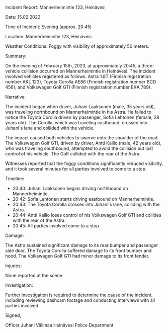 Incident Report: Mannerheimintie 123, Heinävesi

Date: 15.02.2023

Time of Incident: Evening (approx. 20:45)

Location: Mannerheimintie 123, Heinävesi

Weather Conditions: Foggy with visibility of approximately 50 meters.

Summary:

On the evening of February 15th, 2023, at approximately 20:45, a three-vehicle collision occurred on Mannerheimintie in Heinävesi. The incident involved vehicles registered as follows: Astra 1.8T (Finnish registration number AKL 123), Toyota Corolla AE86 (Finnish registration number BCD 456), and Volkswagen Golf GTI (Finnish registration number EKA 789).

Narrative:

The incident began when driver, Juhani Laaksonen (male, 35 years old), was traveling northbound on Mannerheimintie in his Astra. He failed to notice the Toyota Corolla driven by passenger, Sofia Lehtonen (female, 28 years old). The Corolla, which was traveling eastbound, crossed into Juhani's lane and collided with the vehicle.

The impact caused both vehicles to swerve onto the shoulder of the road. The Volkswagen Golf GTI, driven by driver, Antti Kallio (male, 42 years old), who was traveling southbound, attempted to avoid the collision but lost control of his vehicle. The Golf collided with the rear of the Astra.

Witnesses reported that the foggy conditions significantly reduced visibility, and it took several minutes for all parties involved to come to a stop.

Timeline:

- 20:40: Juhani Laaksonen begins driving northbound on Mannerheimintie.
- 20:42: Sofia Lehtonen starts driving eastbound on Mannerheimintie.
- 20:43: The Toyota Corolla crosses into Juhani's lane, colliding with the Astra.
- 20:44: Antti Kallio loses control of his Volkswagen Golf GTI and collides with the rear of the Astra.
- 20:45: All parties involved come to a stop.

Damage:

The Astra sustained significant damage to its rear bumper and passenger side door. The Toyota Corolla suffered damage to its front bumper and hood. The Volkswagen Golf GTI had minor damage to its front fender.

Injuries:

None reported at the scene.

Investigation:

Further investigation is required to determine the cause of the incident, including reviewing dashcam footage and conducting interviews with all parties involved.

Signed,

Officer Juhani Välimaa
Heinävesi Police Department